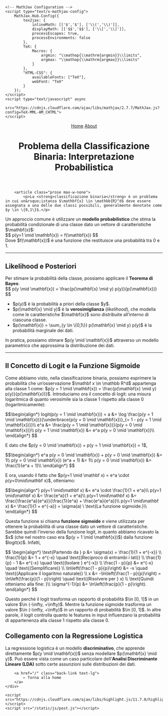 <!DOCTYPE html>
<html lang="it">
<head>
    <meta charset="UTF-8">
    <title>Problema della Classificazione Binaria: Interpretazione Probabilistica</title>
    <meta name="viewport" content="width=device-width, initial-scale=1.0">
    <link rel="icon" href="/static/images/favicon.png" type="image/x-icon">
    <link href="https://cdn.jsdelivr.net/npm/tailwindcss@2.2.19/dist/tailwind.min.css" rel="stylesheet">
    <link href="https://cdnjs.cloudflare.com/ajax/libs/highlight.js/11.7.0/styles/github.min.css" rel="stylesheet">
    <link href="/static/css/main.css" rel="stylesheet">
    
    <!-- MathJax Configuration -->
    <script type="text/x-mathjax-config">
        MathJax.Hub.Config({
            tex2jax: {
                inlineMath: [['$','$'], ['\\(','\\)']],
                displayMath: [['$$','$$'], ['\\[','\\]']],
                processEscapes: true,
                processEnvironments: false
            },
            TeX: {
                Macros: {
                    argmin: "\\mathop{\\mathrm{argmin}}\\limits",
                    argmax: "\\mathop{\\mathrm{argmax}}\\limits"
                }
            },
            "HTML-CSS": { 
                availableFonts: ["TeX"],
                webFont: "TeX"
            }
        });
    </script>
    <script type="text/javascript" async
        src="https://cdnjs.cloudflare.com/ajax/libs/mathjax/2.7.7/MathJax.js?config=TeX-MML-AM_CHTML">
    </script>
</head>
<body>
    <div class="container mx-auto px-4 py-12 max-w-4xl">
        <header class="text-center mb-12">
            <nav class="mb-8 flex justify-between items-center max-w-2xl mx-auto px-4">
                <div class="space-x-4">
                    <a href="/" class="text-gray-600 hover:text-accent-color transition-colors">Home</a>
                    <a href="/about" class="text-gray-600 hover:text-accent-color transition-colors">About</a>
                </div>
            </nav>
            <h1 class="text-4xl font-bold mb-4 text-gray-800">Problema della Classificazione Binaria: Interpretazione Probabilistica</h1>
        </header>

        <article class="prose max-w-none">
            <p>La <strong>classificazione binaria</strong> è un problema in cui un&rsquo;istanza $\mathbf{x} \in \mathbb{R}^d$ deve essere assegnata a una delle due classi possibili, generalmente denotate come $y \in \{0,1\}$.</p>
<p>Un approccio comune è utilizzare un <strong>modello probabilistico</strong> che stima la probabilità condizionale di una classe dato un vettore di caratteristiche $\mathbf{x}$:<br />
$$
p(y=1 \mid \mathbf{x}) = f(\mathbf{x})
$$<br />
Dove $f(\mathbf{x})$ è una funzione che restituisce una probabilità tra 0 e 1.</p>
<hr />
<h2 id="likelihood-e-posteriori"><strong>Likelihood e Posteriori</strong></h2>
<p>Per stimare la probabilità della classe, possiamo applicare il <strong>Teorema di Bayes</strong>:<br />
$$
p(y \mid \mathbf{x}) = \frac{p(\mathbf{x} \mid y) p(y)}{p(\mathbf{x})}
$$</p>
<ul>
<li>$p(y)$ è la probabilità a priori della classe $y$.</li>
<li>$p(\mathbf{x} \mid y)$ è la <strong>verosimiglianza</strong> (<em>likelihood</em>), che modella come le caratteristiche $\mathbf{x}$ sono distribuite all&rsquo;interno di ciascuna classe.</li>
<li>$p(\mathbf{x}) = \sum_{y \in \{0,1\}} p(\mathbf{x} \mid y) p(y)$ è la probabilità marginale dei dati.</li>
</ul>
<p>In pratica, possiamo stimare $p(y \mid \mathbf{x})$ attraverso un modello parametrico che approssima la distribuzione dei dati.</p>
<hr />
<h2 id="il-concetto-di-logit-e-la-funzione-sigmoide"><strong>Il Concetto di Logit e la Funzione Sigmoide</strong></h2>
<p>Come abbiamo visto, nella classificazione binaria, possiamo esprimere la probabilità che un&rsquo;osservazione $\mathbf x \in \mathbb R^d$ appartenga alla classe 1 come: $p(y = 1 \mid \mathbf{x}) = \frac{p(\mathbf{x} \mid y) p(y)}{p(\mathbf{x})}$. Introduciamo ora il concetto di logit: una misura logaritmica di quanto verosimile sia la classe 1 rispetto alla classe 0 (logaritmicamente):</p>
$$\begin{align*}
logit(p(y = 1 \mid \mathbf{x})) = a &= \log \frac{p(y = 1 \mid \mathbf{x})}{\underbrace{p(y = 0 \mid \mathbf{x})}_{= 1 - p(y = 1 \mid \mathbf{x})}}\\
e^a &= \frac{p(y = 1 \mid \mathbf{x})}{p(y = 0 \mid \mathbf{x})}\\
p(y = 1 \mid \mathbf{x}) &= e^a p(y = 0 \mid \mathbf{x})\\
\end{align*}
$$
<p>E dato che $p(y = 0 \mid \mathbf{x}) + p(y = 1 \mid \mathbf{x}) = 1$,</p>
$$\begin{align*}
e^a p(y = 0 \mid \mathbf{x}) + p(y = 0 \mid \mathbf{x}) &= 1\\
p(y = 0 \mid \mathbf{x}) (e^a + 1) &= 1\\
p(y = 0 \mid \mathbf{x}) &= \frac{1}{e^a + 1}\\
\end{align*}
$$
<p>E ora, usando il fatto che $p(y=1 \mid \mathbf x) = e^a \cdot p(y=0\mid\mathbf x)$, otteniamo:</p>
$$\begin{align*}
    p(y=1 \mid\mathbf x) &= e^a \cdot \frac{1}{1 + e^a}\\
    p(y=1 \mid\mathbf x) &= \frac{e^a}{1 + e^a}\\
    p(y=1 \mid\mathbf x) &= \frac{\frac{e^a}{e^a}}{\frac{1}{e^a} + \frac{e^a}{e^a}}\\
    p(y=1 \mid\mathbf x) &= \frac{1}{1 + e^{-a}} = \sigma(a) \ \text{La funzione sigmoide.}\\
\end{align*}
$$
<p>Questa funzione si chiama <strong>funzione sigmoide</strong> e viene utilizzata per ottenere la probabilità di una classe dato un vettore di caratteristiche. Sarebbe quindi l&rsquo;inverso della funzione logit, in quanto abbiamo ricavato la $x$ (che nel nostro caso era $p(y = 1 \mid \mathbf{x})$) dalla funzione $logit(x)$. Infatti,</p>
$$
\begin{align*}
\text{Partendo da } p &= \sigma(x) = \frac{1}{1 + e^{-x}} \\
\frac{1}{p} &= 1 + e^{-x} \quad \text{(Reciproco di entrambi i lati)} \\
\frac{1}{p} - 1 &= e^{-x} \quad \text{(Isolare } e^{-x}) \\
\frac{1 - p}{p} &= e^{-x} \quad \text{(Semplificare)} \\
\ln\left(\frac{1 - p}{p}\right) &= -x \quad \text{(Applicare il logaritmo naturale)} \\
x &= -\ln\left(\frac{1 - p}{p}\right) = \ln\left(\frac{p}{1 - p}\right) \quad \text{(Risolvere per } x) \\
\text{Quindi otteniamo alla fine: }\\
\sigma^{-1}(p) &= \ln\left(\frac{p}{1 - p}\right).
\end{align*}
$$
<p>Questo perché il logit trasforma un rapporto di probabilità $\in [0, 1]$ in un valore $\in (-\infty, +\infty)$. Mentre la funzione sigmoide trasforma un valore $\in (-\infty, +\infty)$ in un rapporto di probabilità $\in [0, 1]$. In altre parole, il logit controlla quanto le features in input influenzano la probabilità di appartenenza alla classe 1 rispetto alla classe 0.</p>
<h2 id="collegamento-con-la-regressione-logistica"><strong>Collegamento con la Regressione Logistica</strong></h2>
<p>La regressione logistica è un modello <strong>discriminativo</strong>, che apprende direttamente $p(y \mid \mathbf{x})$ senza modellare $p(\mathbf{x} \mid y)$. Può essere vista come un caso particolare dell&rsquo;<strong>Analisi Discriminante Lineare (LDA)</strong> sotto certe assunzioni sulle distribuzioni dei dati.</p>
        </article>

        <a href="/" class="back-link text-lg">
            ← Torna alla home
        </a>
    </div>

    <script src="https://cdnjs.cloudflare.com/ajax/libs/highlight.js/11.7.0/highlight.min.js"></script>
    <script src="/static/js/post.js"></script>
</body>
</html>